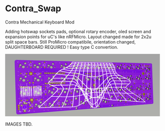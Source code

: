 # Contra_Swap
Contra Mechanical Keyboard Mod

Adding hotswap sockets pads, optional rotary encoder, oled screen and expansion points for uC's like nRFMicro.
Layout changed made for 2x2u split space bars.
Still ProMicro compatibile, orientation changed, DAUGHTERBOARD REQUIRED !
Easy type C convertion.

![PCB Preview](https://github.com/anycam/Contra_Swap/blob/main/ContraSwap/ContraSwap/Images/PCBpre.png)

IMAGES TBD.

